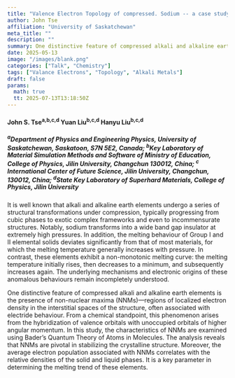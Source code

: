 ```yaml
---
title: "Valence Electron Topology of compressed. Sodium -- a case study"
author: John Tse
affiliation: "University of Saskatchewan"
meta_title: ""
description: ""
summary: One distinctive feature of compressed alkali and alkaline earth elementsis the presence of non-nuclear maxima (NNMs)—regions of localized electron density in the interstitial spaces of the structure, often associated with electride behaviour.
date: 2025-05-13
image: "/images/blank.png"
categories: ["Talk", "Chemistry"]
tags: ["Valance Electrons", "Topology", "Alkali Metals"]
draft: false
params:
  math: true
  tt: 2025-07-13T13:18:50Z
---
```


#### John S. Tse<sup>a,b,c,d</sup> Yuan Liu<sup>b,c,d</sup> Hanyu Liu<sup>b,c,d</sup>

##### <sup>a</sup>Department of Physics and Engineering Physics, University of Saskatchewan, Saskatoon, S7N 5E2, Canada; <sup>b</sup>Key Laboratory of Material Simulation Methods and Software of  Ministry of Education, College of Physics, Jilin University, Changchun 130012, China; <sup>c</sup> International Center of Future Science, Jilin University, Changchun, 130012, China; <sup>d</sup>State Key Laboratory of Superhard Materials, College of Physics, Jilin University

It is well known that alkali and alkaline earth elements undergo a
series of structural transformations under compression, typically
progressing from cubic phases to exotic complex frameworks and even to
incommensurate structures. Notably, sodium transforms into a wide band
gap insulator at extremely high pressures. In addition, the melting
behaviour of Group I and II elemental solids deviates significantly from
that of most materials, for which the melting temperature generally
increases with pressure. In contrast, these elements exhibit a
non-monotonic melting curve: the melting temperature initially rises,
then decreases to a minimum, and subsequently increases again. The
underlying mechanisms and electronic origins of these anomalous
behaviours remain incompletely understood.

One distinctive feature of compressed alkali and alkaline earth elements
is the presence of non-nuclear maxima (NNMs)—regions of localized
electron density in the interstitial spaces of the structure, often
associated with electride behaviour. From a chemical standpoint, this
phenomenon arises from the hybridization of valence orbitals with
unoccupied orbitals of higher angular momentum. In this study, the
characteristics of NNMs are examined using Bader’s Quantum Theory of
Atoms in Molecules. The analysis reveals that NNMs are pivotal in
stabilizing the crystalline structure. Moreover, the average electron
population associated with NNMs correlates with the relative densities
of the solid and liquid phases. It is a key parameter in determining the
melting trend of these elements.
